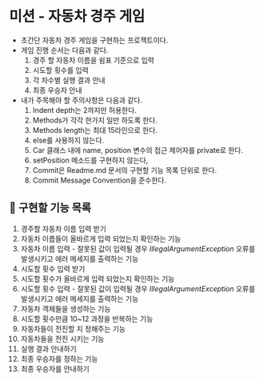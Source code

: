 # 미션 - 자동차 경주 게임
* 초간단 자동차 경주 게임을 구현하는 프로젝트이다.
* 게임 진행 순서는 다음과 같다.
  1. 경주 할 자동차 이름을 쉼표 기준으로 입력
  2. 시도할 횟수를 입력
  3. 각 차수별 실행 결과 안내
  4. 최종 우승자 안내
* 내가 주목해야 할 주의사항은 다음과 같다.
  1. Indent depth는 2까지만 허용한다.
  2. Methods가 각각 한가지 일만 하도록 한다.
  3. Methods length는 최대 15라인으로 한다.
  4. else를 사용하지 않는다.
  5. Car 클래스 내에 name, position 변수의 접근 제어자를 private로 한다.
  6. setPosition 메소드를 구현하지 않는다,
  7. Commit은 Readme.md 문서의 구현할 기능 목록 단위로 한다.
  8. Commit Message Convention을 준수한다.
## 🚀 구현할 기능 목록
  1. 경주할 자동차 이름 입력 받기
  2. 자동차 이름들이 올바르게 입력 되었는지 확인하는 기능
  3. 자동차 이름 입력 - 잘못된 값이 입력될 경우 <em>IllegalArgumentException</em> 오류를 발생시키고 에러 메세지를 출력하는 기능
  4. 시도할 횟수 입력 받기
  5. 시도할 횟수가 올바르게 입력 되었는지 확인하는 기능
  6. 시도할 횟수 입력 - 잘못된 값이 입력될 경우 <em>IllegalArgumentException</em> 오류를 발생시키고 에러 메세지를 출력하는 기능
  7. 자동차 객체들을 생성하는 기능
  8. 시도할 횟수만큼 10~12 과정을 반복하는 기능
  9. 자동차들이 전진할 지 정해주는 기능
  10. 자동차들을 전진 시키는 기능
  11. 실행 결과 안내하기
  12. 최종 우승자를 정하는 기능
  13. 최종 우승자를 안내하기
  